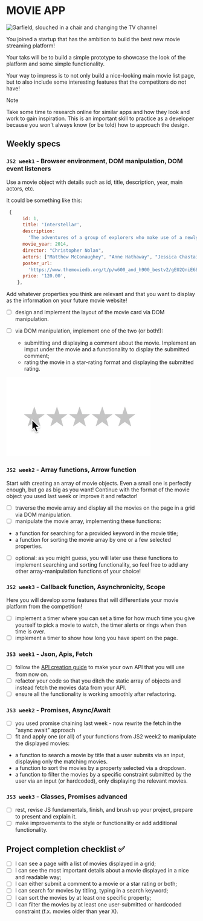 # MOVIE APP

![Garfield, slouched in a chair and changing the TV channel](https://media.giphy.com/media/KZe02gpoAj4yVjxKQt/giphy.gif)

You joined a startup that has the ambition to build the best new movie streaming platform!

Your taks will be to build a simple prototype to showcase the look of the platform and some simple functionality.

Your way to impress is to not only build a nice-looking main movie list page, but to also include some interesting features that the competitors do not have!

> [!NOTE]
> Take some time to research online for similar apps and how they look and work to gain inspiration. This is an important skill to practice as a developer because you won't always know (or be told) how to approach the design.

## Weekly specs

### `JS2 week1` - Browser environment, DOM manipulation, DOM event listeners

Use a movie object with details such as id, title, description, year, main actors, etc.

It could be something like this:

```js
 {
      id: 1,
      title: 'Interstellar',
      description:
        'The adventures of a group of explorers who make use of a newly discovered wormhole to surpass the limitations on human space travel and conquer the vast distances involved in an interstellar voyage.',
      movie_year: 2014,
      director: "Christopher Nolan",
      actors: ["Matthew McConaughey", "Anne Hathaway", "Jessica Chastain", "Michael Caine", "Casey Affleck", "Mackenzie Foy", "John Lithgow", "Ellen Burstyn", "Matt Damon"],
      poster_url:
        'https://www.themoviedb.org/t/p/w600_and_h900_bestv2/gEU2QniE6E77NI6lCU6MxlNBvIx.jpg',
      price: '120.00',
    },
```

Add whatever properties you think are relevant and that you want to display as the information on your future movie website!

- [ ] design and implement the layout of the movie card via DOM manipulation.

- [ ] via DOM manipulation, implement one of the two (or both!):
  - submitting and displaying a comment about the movie. Implement an imput under the movie and a functionality to display the submitted comment;
  - rating the movie in a star-rating format and displaying the submitted rating.

![screenshot](../../assets/movie-app-star-rating.gif)

### `JS2 week2` - Array functions, Arrow function

Start with creating an array of movie objects. Even a small one is perfectly enough, but go as big as you want!
Continue with the format of the movie object you used last week or improve it and refactor!

- [ ] traverse the movie array and display all the movies on the page in a grid via DOM manipulation.
- [ ] manipulate the movie array, implementing these functions:
- a function for searching for a provided keyword in the movie title;
- a function for sorting the movie array by one or a few selected properties.
- [ ] optional: as you might guess, you will later use these functions to implement searching and sorting functionality, so feel free to add any other array-manipulation functions of your choice!

### `JS2 week3` - Callback function, Asynchronicity, Scope

Here you will develop some features that will differentiate your movie platform from the competition!

- [ ] implement a timer where you can set a time for how much time you give yourself to pick a movie to watch, the timer alerts or rings when then time is over.
- [ ] implement a timer to show how long you have spent on the page.

### `JS3 week1` - Json, Apis, Fetch

- [ ] follow the [API creation guide](/homework-projects/guides/making-your-API-guide.md) to make your own API that you will use from now on.
- [ ] refactor your code so that you ditch the static array of objects and instead fetch the movies data from your API.
- [ ] ensure all the functionality is working smoothly after refactoring.

### `JS3 week2` - Promises, Async/Await

- [ ] you used promise chaining last week - now rewrite the fetch in the "async await" approach
- [ ] fit and apply one (or all) of your functions from JS2 week2 to manipulate the displayed movies:

- a function to search a movie by title that a user submits via an input, displaying only the matching movies.
- a function to sort the movies by a property selected via a dropdown.
- a function to filter the movies by a specific constraint submitted by the user via an input (or hardcoded), only displaying the relevant movies.

### `JS3 week3` - Classes, Promises advanced

- [ ] rest, revise JS fundamentals, finish, and brush up your project, prepare to present and explain it.
- [ ] make improvements to the style or functionality or add additional functionality.

## Project completion checklist ✅

- [ ] I can see a page with a list of movies displayed in a grid;
- [ ] I can see the most important details about a movie displayed in a nice and readable way;
- [ ] I can either submit a comment to a movie or a star rating or both;
- [ ] I can search for movies by titling, typing in a search keyword;
- [ ] I can sort the movies by at least one specific property;
- [ ] I can filter the movies by at least one user-submitted or hardcoded constraint (f.x. movies older than year X).
